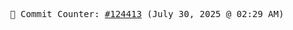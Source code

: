<p align="center">
    <samp>
        📮 Commit Counter: <a href="https://github.com/Javascript-void0/Javascript-void0/commits/main">#124413</a> (July 30, 2025 @ 02:29 AM)
    </samp>
</p>